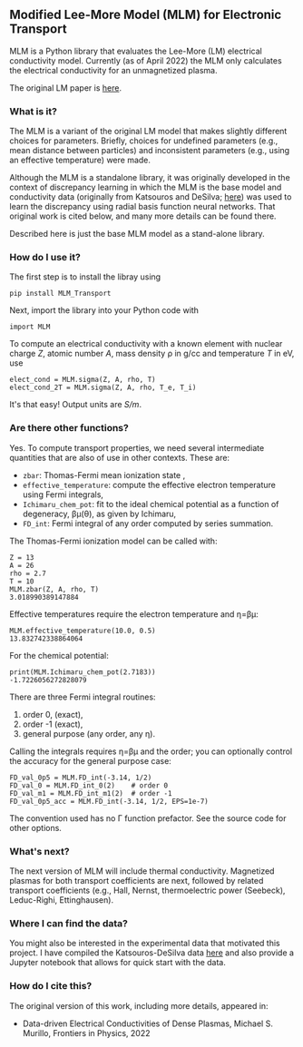 ## Modified Lee-More Model (MLM) for Electronic Transport

MLM is a Python library that evaluates the Lee-More (LM) electrical conductivity model. Currently (as of April 2022) the MLM only calculates the electrical conductivity for an unmagnetized plasma. 

The original LM paper is [here](https://aip.scitation.org/doi/10.1063/1.864744).

### What is it? 

The MLM is a variant of the original LM model that makes slightly different choices for parameters.  Briefly, choices for undefined parameters (e.g., mean distance between particles) and inconsistent parameters (e.g., using an effective temperature) were made. 

Although the MLM is a standalone library, it was originally developed in the context of discrepancy learning in which the MLM is the base model and conductivity data (originally from Katsouros and DeSilva; [here](https://journals.aps.org/pre/abstract/10.1103/PhysRevE.57.5945)) was used to learn the discrepancy using radial basis function neural networks. That original work is cited below, and many more details can be found there.

Described here is just the base MLM model as a stand-alone library. 

### How do I use it? 

The first step is to install the libray using
```
pip install MLM_Transport
```

Next, import the library into your Python code with
```
import MLM
```

To compute an electrical conductivity with a known element with nuclear charge _Z_, atomic number _A_, mass density ρ in g/cc and temperature _T_ in eV, use
```
elect_cond = MLM.sigma(Z, A, rho, T)
elect_cond_2T = MLM.sigma(Z, A, rho, T_e, T_i)
```
It's that easy! Output units are _S/m_. 


### Are there other functions?

Yes. To compute transport properties, we need several intermediate quantities that are also of use in other contexts. These are:
* `zbar`: Thomas-Fermi mean ionization state <Z>,
* `effective_temperature`: compute the effective electron temperature using Fermi integrals,
* `Ichimaru_chem_pot`: fit to the ideal chemical potential as a function of degeneracy, βμ(θ), as given by Ichimaru,
* `FD_int`: Fermi integral of any order computed by series summation.

The Thomas-Fermi ionization model can be called with:
```
Z = 13
A = 26
rho = 2.7
T = 10
MLM.zbar(Z, A, rho, T)
3.018990389147884
```
  
Effective temperatures require the electron temperature and η=βμ:
```
MLM.effective_temperature(10.0, 0.5)
13.832742338864064 
```
  
  
For the chemical potential:
```
print(MLM.Ichimaru_chem_pot(2.7183))
-1.7226056272828079
```
  
There are three Fermi integral routines:
1. order 0, (exact),
2. order -1 (exact), 
3. general purpose (any order, any η).

Calling the integrals requires η=βμ and the order; you can optionally control the accuracy for the general purpose case:
```
FD_val_0p5 = MLM.FD_int(-3.14, 1/2)
FD_val_0 = MLM.FD_int_0(2)    # order 0
FD_val_m1 = MLM.FD_int_m1(2)  # order -1
FD_val_0p5_acc = MLM.FD_int(-3.14, 1/2, EPS=1e-7)
```
The convention used has no Γ function prefactor. See the source code for other options.


### What's next?

The next version of MLM will include thermal conductivity. Magnetized plasmas for both transport coefficients are next, followed by related transport coefficients (e.g., Hall, Nernst, thermoelectric power (Seebeck), Leduc-Righi, Ettinghausen).


### Where I can find the data? 

You might also be interested in the experimental data that motivated this project. I have compiled the Katsouros-DeSilva data [here](https://github.com/MurilloGroupMSU/Dense-Plasma-Properties-Database/tree/master/database/DeSilvaKatsouros) and also provide a Jupyter notebook that allows for quick start with the data. 


### How do I cite this? 

The original version of this work, including more details, appeared in:
* Data-driven Electrical Conductivities of Dense Plasmas, Michael S. Murillo, Frontiers in Physics, 2022

